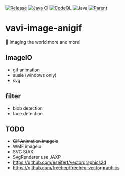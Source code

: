 [![Release](https://jitpack.io/v/umjammer/vavi-image-anigif.svg)](https://jitpack.io/#umjammer/vavi-image-anigif)
[![Java CI](https://github.com/umjammer/vavi-image-anigif/actions/workflows/maven.yml/badge.svg)](https://github.com/umjammer/vavi-image-anigif/actions/workflows/maven.yml)
[![CodeQL](https://github.com/umjammer/vavi-image-anigif/actions/workflows/codeql-analysis.yml/badge.svg)](https://github.com/umjammer/vavi-image-anigif/actions/workflows/codeql-analysis.yml)
![Java](https://img.shields.io/badge/Java-8-b07219)
[![Parent](https://img.shields.io/badge/Parent-vavi--image--sandbox-pink)](https://github.com/umjammer/vavi-image-sandbox)

# vavi-image-anigif

🎨 Imaging the world more and more!

## ImageIO

  * gif animation
  * susie (windows only)
  * svg

## filter

  * blob detection
  * face detection

## TODO

 * ~~Gif Animation imageio~~
 * WMF imageio
 * SVG StAX
 * SvgRenderer use JAXP
 * https://github.com/eseifert/vectorgraphics2d
 * https://github.com/freehep/freehep-vectorgraphics